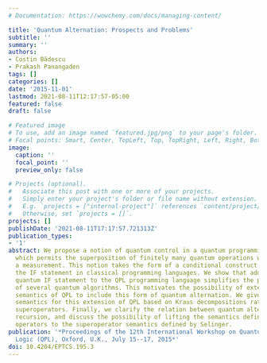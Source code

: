 ```yaml
---
# Documentation: https://wowchemy.com/docs/managing-content/

title: 'Quantum Alternation: Prospects and Problems'
subtitle: ''
summary: ''
authors:
- Costin Bădescu
- Prakash Panangaden
tags: []
categories: []
date: '2015-11-01'
lastmod: 2021-08-11T12:17:57-05:00
featured: false
draft: false

# Featured image
# To use, add an image named `featured.jpg/png` to your page's folder.
# Focal points: Smart, Center, TopLeft, Top, TopRight, Left, Right, BottomLeft, Bottom, BottomRight.
image:
  caption: ''
  focal_point: ''
  preview_only: false

# Projects (optional).
#   Associate this post with one or more of your projects.
#   Simply enter your project's folder or file name without extension.
#   E.g. `projects = ["internal-project"]` references `content/project/deep-learning/index.md`.
#   Otherwise, set `projects = []`.
projects: []
publishDate: '2021-08-11T17:17:57.721313Z'
publication_types:
- '1'
abstract: We propose a notion of quantum control in a quantum programming language
  which permits the superposition of finitely many quantum operations without performing
  a measurement. This notion takes the form of a conditional construct similar to
  the IF statement in classical programming languages. We show that adding such a
  quantum IF statement to the QPL programming language simplifies the presentation
  of several quantum algorithms. This motivates the possibility of extending the denotational
  semantics of QPL to include this form of quantum alternation. We give a denotational
  semantics for this extension of QPL based on Kraus decompositions rather than on
  superoperators. Finally, we clarify the relation between quantum alternation and
  recursion, and discuss the possibility of lifting the semantics defined by Kraus
  operators to the superoperator semantics defined by Selinger.
publication: '*Proceedings of the 12th International Workshop on Quantum Physics and
  Logic (QPL), Oxford, U.K., July 15--17, 2015*'
doi: 10.4204/EPTCS.195.3
---
```

